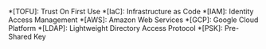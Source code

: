 *[TOFU]: Trust On First Use
*[IaC]: Infrastructure as Code
*[IAM]: Identity Access Management
*[AWS]: Amazon Web Services
*[GCP]: Google Cloud Platform
*[LDAP]: Lightweight Directory Access Protocol
*[PSK]: Pre-Shared Key
